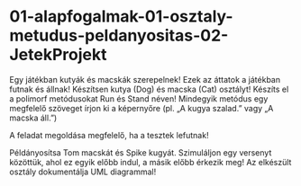 # 01-alapfogalmak-01-osztaly-metudus-peldanyositas-02-JetekProjekt
Egy játékban kutyák és macskák szerepelnek! Ezek az áttatok a játékban futnak és állnak!
Készítsen kutya (Dog) és macska (Cat) osztályt! Készíts el a polimorf metódusokat Run és Stand néven! Mindegyik metódus egy megfelelő szöveget írjon ki a képernyőre (pl. „A kugya szalad.” vagy „A macska áll.”)


A feladat megoldása megfelelő, ha a tesztek lefutnak!


Példányosítsa Tom macskát és Spike kugyát. Szimuláljon egy versenyt közöttük, ahol ez egyik előbb indul, a másik előbb érkezik meg!
Az elkészült osztály dokumentálja UML diagrammal!
